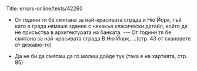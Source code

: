 Title: errors-online/texts/42260

* От години тя бе смятана за най-красивата сграда и Ню Йорк, тъй като в града нямаше здание с някакъв класически детайл, който да не присъства в архитектурата на банката. --- От години тя бе смятана за най-красивата сграда В Ню Йорк, ...(стр. 43 от скановете от дежавю-то)

* Да не би да смяташ да го молиш дойде тук (така е на хартията, стр. 95)
